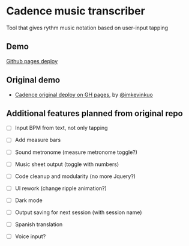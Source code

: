 # Cadence music transcriber

Tool that gives rythm music notation based on user-input tapping

## Demo

[Github pages deploy](https://jandreslami.github.io/cadence-transcriber)

## Original demo

- [Cadence original deploy on GH pages](https://imkevinkuo.github.io/rhythm.html), by [@imkevinkuo](https://github.com/imkevinkuo)

## Additional features planned from original repo
  - [ ] Input BPM from text, not only tapping
  - [ ] Add measure bars
  - [ ] Sound metronome (measure metronome toggle?)
  - [ ] Music sheet output (toggle with numbers)
  - [ ] Code cleanup and modularity (no more Jquery?)
  - [ ] UI rework (change ripple animation?)
  - [ ] Dark mode
  - [ ] Output saving for next session (with session name)
  - [ ] Spanish translation
  - [ ] Voice input?


